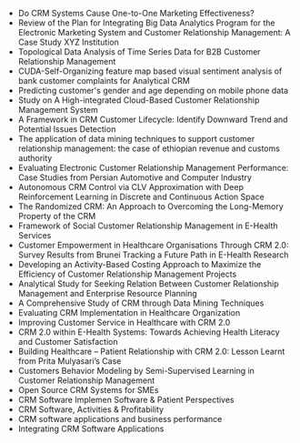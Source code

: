 

<ul>

                             

 <li><a target="_blank" href="https://github.com/manjunath5496/CRM-Articles/blob/master/2crm(1).pdf" style="text-decoration:none;">Do CRM Systems Cause One-to-One
Marketing Effectiveness?</a></li>

 <li><a target="_blank" href="https://github.com/manjunath5496/CRM-Articles/blob/master/2crm(2).pdf" style="text-decoration:none;">Review of the Plan for Integrating Big Data Analytics Program for the Electronic Marketing System and Customer Relationship Management: A Case Study XYZ Institution</a></li>

<li><a target="_blank" href="https://github.com/manjunath5496/CRM-Articles/blob/master/2crm(3).pdf" style="text-decoration:none;">Topological Data Analysis of Time Series Data
for B2B Customer Relationship Management</a></li>
 <li><a target="_blank" href="https://github.com/manjunath5496/CRM-Articles/blob/master/2crm(4).pdf" style="text-decoration:none;">CUDA-Self-Organizing feature map based visual
sentiment analysis of bank customer complaints for Analytical CRM</a></li>                              
<li><a target="_blank" href="https://github.com/manjunath5496/CRM-Articles/blob/master/2crm(5).pdf" style="text-decoration:none;">Predicting customer's gender and age
depending on mobile phone data</a></li>
<li><a target="_blank" href="https://github.com/manjunath5496/CRM-Articles/blob/master/2crm(6).pdf" style="text-decoration:none;">Study on A High-integrated Cloud-Based Customer Relationship Management System</a></li>
 <li><a target="_blank" href="https://github.com/manjunath5496/CRM-Articles/blob/master/2crm(7).pdf" style="text-decoration:none;">A Framework in CRM Customer Lifecycle: Identify Downward Trend and Potential Issues Detection</a></li>

 <li><a target="_blank" href="https://github.com/manjunath5496/CRM-Articles/blob/master/2crm(8).pdf" style="text-decoration:none;"> The application of data mining techniques to support customer relationship management: the case of ethiopian revenue and customs authority </a></li>
   <li><a target="_blank" href="https://github.com/manjunath5496/CRM-Articles/blob/master/2crm(9).pdf" style="text-decoration:none;">Evaluating Electronic Customer Relationship Management Performance: Case Studies from Persian Automotive and Computer Industry</a></li>
  
   
 <li><a target="_blank" href="https://github.com/manjunath5496/CRM-Articles/blob/master/2crm(10).pdf" style="text-decoration:none;">Autonomous CRM Control via CLV Approximation with Deep Reinforcement Learning in Discrete and Continuous Action Space</a></li>                              
<li><a target="_blank" href="https://github.com/manjunath5496/CRM-Articles/blob/master/2crm(11).pdf" style="text-decoration:none;">The Randomized CRM: An Approach to Overcoming
the Long-Memory Property of the CRM</a></li>
<li><a target="_blank" href="https://github.com/manjunath5496/CRM-Articles/blob/master/2crm(12).pdf" style="text-decoration:none;">Framework of Social Customer Relationship
Management in E-Health Services</a></li>
<li><a target="_blank" href="https://github.com/manjunath5496/CRM-Articles/blob/master/2crm(13).pdf" style="text-decoration:none;">Customer Empowerment in Healthcare Organisations Through CRM 2.0: Survey Results from Brunei Tracking a Future Path in E-Health Research</a></li>

<li><a target="_blank" href="https://github.com/manjunath5496/CRM-Articles/blob/master/2crm(14).pdf" style="text-decoration:none;">Developing an Activity-Based Costing Approach to Maximize the Efficiency of Customer Relationship Management Projects</a></li>
                              
<li><a target="_blank" href="https://github.com/manjunath5496/CRM-Articles/blob/master/2crm(15).pdf" style="text-decoration:none;">Analytical Study for Seeking Relation Between
Customer Relationship Management and Enterprise Resource Planning</a></li>

<li><a target="_blank" href="https://github.com/manjunath5496/CRM-Articles/blob/master/2crm(16).pdf" style="text-decoration:none;">A Comprehensive Study of CRM through Data Mining Techniques</a></li>

  <li><a target="_blank" href="https://github.com/manjunath5496/CRM-Articles/blob/master/2crm(17).pdf" style="text-decoration:none;">Evaluating CRM Implementation in Healthcare Organization</a></li>   
  
<li><a target="_blank" href="https://github.com/manjunath5496/CRM-Articles/blob/master/2crm(18).pdf" style="text-decoration:none;">Improving Customer Service in Healthcare
with CRM 2.0</a></li> 

  
<li><a target="_blank" href="https://github.com/manjunath5496/CRM-Articles/blob/master/2crm(19).pdf" style="text-decoration:none;">CRM 2.0 within E-Health Systems:
Towards Achieving Health Literacy and Customer Satisfaction</a></li> 

<li><a target="_blank" href="https://github.com/manjunath5496/CRM-Articles/blob/master/2crm(20).pdf" style="text-decoration:none;">Building Healthcare – Patient Relationship with CRM 2.0: Lesson Learnt from Prita Mulyasari’s Case</a></li>

<li><a target="_blank" href="https://github.com/manjunath5496/CRM-Articles/blob/master/2crm(21).pdf" style="text-decoration:none;">Customers Behavior Modeling by Semi-Supervised Learning in Customer Relationship Management</a></li>
<li><a target="_blank" href="https://github.com/manjunath5496/CRM-Articles/blob/master/2crm(22).pdf" style="text-decoration:none;">Open Source CRM Systems for SMEs </a></li> 
 
 
 <li><a target="_blank" href="https://github.com/manjunath5496/CRM-Articles/blob/master/2crm(23).pdf" style="text-decoration:none;">CRM Software Implemen Software & Patient Perspectives</a></li> 

<li><a target="_blank" href="https://github.com/manjunath5496/CRM-Articles/blob/master/2crm(24).pdf" style="text-decoration:none;">CRM Software, Activities & Profitability</a></li>

<li><a target="_blank" href="https://github.com/manjunath5496/CRM-Articles/blob/master/2crm(25).pdf" style="text-decoration:none;">CRM software applications and business performance</a></li>
<li><a target="_blank" href="https://github.com/manjunath5496/CRM-Articles/blob/master/2crm(26).pdf" style="text-decoration:none;">Integrating CRM Software Applications </a></li> 
 
 
 
 
 
 
 
 
 
 </ul>
